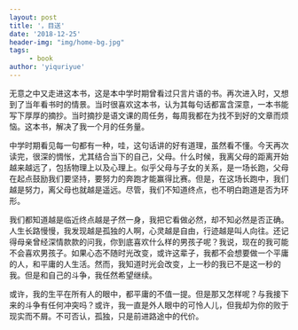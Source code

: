 ```yaml
---
layout: post
title: '，目送'
date: '2018-12-25'
header-img: "img/home-bg.jpg"
tags:
     - book
author: 'yiquriyue'
---
```


无意之中又走进这本书，这是本中学时期曾看过只言片语的书。再次进入时，又想到了当年看书时的情景。当时很喜欢这本书，认为其每句话都富含深意，一本书能写下厚厚的摘抄。当时摘抄是语文课的周任务，每周我都在为找不到好的文章而烦恼。这本书，解决了我一个月的任务量。

中学时期看见每一句都有一种，哇，这句话讲的好有道理，虽然看不懂。今天再次读完，很深的惆怅，尤其结合当下的自己，父母。什么时候，我离父母的距离开始越来越远了，包括物理上以及心理上。似乎父母与子女的关系，是一场长跑，父母在起点鼓励我们要坚持，要努力的奔跑才能赢得比赛。但是，在这场长跑中，我们越是努力，离父母也就越是遥远。尽管，我们不知道终点，也不明白跑道是否为环形。

我们都知道越是临近终点越是孑然一身，我把它看做必然，却不知必然是否正确。人生长路慢慢，我发现越是孤独的人啊，心灵越是自由，行迹越是叫人向往。还记得母亲曾经深情款款的问我，你到底喜欢什么样的男孩子呢？我说，现在的我可能不会喜欢男孩子。如果心态不随时光改变，或许这辈子，我都不会想要做一个平庸的人，和平庸的人生活。然而，我知道时光会改变，上一秒的我已不是这一秒的我。但是和自己的斗争，我任然希望继续。

或许，我的生平在所有人的眼中，都平庸的不值一提。但是那又怎样呢？与我接下来的斗争有任何冲突吗？或许，我一直是外人眼中的可怜人儿，但我却为你的败于现实而不屑。不可否认，孤独，只是前进路途中的代价。

